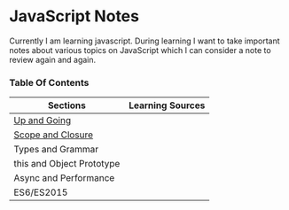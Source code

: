 # JavaScript Notes #

Currently I am learning javascript. During learning I want to take important notes about various topics on JavaScript which I can consider a note to review again and again.

### Table Of Contents
|Sections|Learning Sources|
|--------|----------------|
|[Up and Going](https://bitbucket.org/ririyad/javascript_notes/src/767bd7835e88771721b9261048f658adc3796646/sections/up_and_going.md?at=master&fileviewer=file-view-default)||
|[Scope and Closure](https://bitbucket.org/ririyad/javascript_notes/src/8d3c2c4c3c4a44a46abfaa00bd4025903c50bba2/sections/scope_and_closure.md?at=master&fileviewer=file-view-default)||
|Types and Grammar||
|this and Object Prototype||
|Async and Performance||
|ES6/ES2015|| 